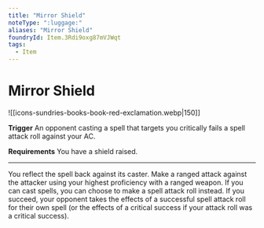 ```yaml
---
title: "Mirror Shield"
noteType: ":luggage:"
aliases: "Mirror Shield"
foundryId: Item.3Rdi9oxg87mVJWqt
tags:
  - Item
---
```


# Mirror Shield
![[icons-sundries-books-book-red-exclamation.webp|150]]

**Trigger** An opponent casting a spell that targets you critically fails a spell attack roll against your AC.

**Requirements** You have a shield raised.

* * *

You reflect the spell back against its caster. Make a ranged attack against the attacker using your highest proficiency with a ranged weapon. If you can cast spells, you can choose to make a spell attack roll instead. If you succeed, your opponent takes the effects of a successful spell attack roll for their own spell (or the effects of a critical success if your attack roll was a critical success).
